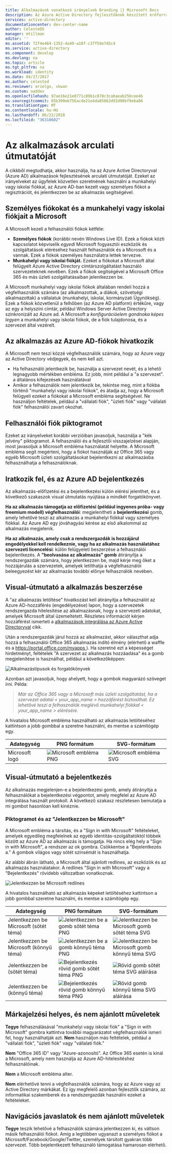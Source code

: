 ```yaml
---
title: Alkalmazások vonatkozó irányelvek Branding |} Microsoft Docs
description: Az Azure Active Directory fejlesztőknek készített erőforrásairól átfogó útmutatóját
services: active-directory
documentationcenter: dev-center-name
author: CelesteDG
manager: mtillman
editor: ''
ms.assetid: 72f4e464-1352-4a49-a18f-c37f58e7d5c4
ms.service: active-directory
ms.component: develop
ms.devlang: na
ms.topic: article
ms.tgt_pltfrm: na
ms.workload: identity
ms.date: 04/27/2017
ms.author: celested
ms.reviewer: arielgo, skwan
ms.custom: aaddev
ms.openlocfilehash: 97ae16e21e0771c89b1c878c3cabaeab25bcee4b
ms.sourcegitcommit: 65b399eb756acde21e4da85862d92d98bf9eba86
ms.translationtype: MT
ms.contentlocale: hu-HU
ms.lasthandoff: 06/22/2018
ms.locfileid: "36318602"
---
```

# <a name="branding-guidelines-for-applications"></a>Az alkalmazások arculati útmutatóját

A cikkből megtudhatja, akkor használja, ha az Azure Active Directoryval (Azure AD) alkalmazások fejlesztésének arculati útmutatóját. Ezeket az irányelveket az ügyfelek közvetlen szeretnének használni a munkahelyi vagy iskolai fiókkal, az Azure AD-ban kezelt vagy személyes fiókot a regisztrációt, és jelentkezzen be az alkalmazás segítségével.

## <a name="personal-accounts-vs-work-or-school-accounts-from-microsoft"></a>Személyes fiókokat és a munkahelyi vagy iskolai fiókjait a Microsoft

A Microsoft kezeli a felhasználói fiókok kétféle:

* **Személyes fiókok** (korábbi nevén Windows Live ID). Ezek a fiókok közti kapcsolatot képviselik *egyedi* Microsoft fogyasztói eszközök és szolgáltatások eléréséhez használt felhasználók és a Microsoft és a vannak. Ezek a fiókok személyes használatra lettek tervezve.
* **Munkahelyi vagy iskolai fiókját.** Ezeket a fiókokat a Microsoft által felügyelt Azure Active Directory címtárszolgáltatást használó szervezeteknek nevében. Ezek a fiókok segítségével a Microsoft Office 365 és más üzleti szolgáltatásaiban jelentkezzen be.

A Microsoft munkahelyi vagy iskolai fiókok általában rendeli hozzá a végfelhasználók számára (az alkalmazottak, a diákok, szövetségi alkalmazottak) a vállalatuk (munkahelyi, iskolai, kormányzati Ügynökség). Ezek a fiókok közvetlenül a felhőben (az Azure AD platform) értékűre, vagy az egy a helyszíni címtár, például Windows Server Active Directory szinkronizált az Azure ad. A Microsoft a *konfigurációelem gondnoka képes legyen* a munkahelyi vagy iskolai fiókok, de a fiók tulajdonosa, és a szervezet által vezérelt.

## <a name="referring-to-azure-ad-accounts-in-your-application"></a>Az alkalmazás az Azure AD-fiókok hivatkozik

A Microsoft nem teszi közzé végfelhasználók számára, hogy az Azure vagy az Active Directory védjegyek, és nem kell azt.

* Ha felhasználó jelentkezik be, használja a szervezet nevét, és a lehető legnagyobb mértékben embléma. Ez jobb, mint például a "a szervezet". a általános kifejezések használatával
* Amikor a felhasználók nem jelentkezik be, tekintse meg, mint a fiókba történő "munkahelyi vagy iskolai fiókok", és átadja az, hogy a Microsoft felügyeli ezeket a fiókokat a Microsoft embléma segítségével. Ne használjon feltételek, például a "vállalati fiók", "üzleti fiók" vagy "vállalati fiók" felhasználói zavart okozhat.

## <a name="user-account-pictogram"></a>Felhasználói fiók piktogramot

Ezeket az irányelveket korábbi verzióiban javasoljuk, használja a "kék jelvény" piktogramot. A felhasználói és a fejlesztői visszajelzései alapján, most javasoljuk a Microsoft embléma használatát helyette. A Microsoft embléma segít megérteni, hogy a fiókot használják az Office 365 vagy egyéb Microsoft üzleti szolgáltatásokat bejelentkezni az alkalmazásba felhasználhatja a felhasználóknak.

## <a name="signing-up-and-signing-in-with-azure-ad"></a>Iratkozik fel, és az Azure AD bejelentkezés

Az alkalmazás-előfizetési és a bejelentkezési külön elérési jelenthet, és a következő szakaszok visual útmutatás nyújtása a mindkét forgatókönyvet.

**Ha az alkalmazás támogatja az előfizetési (például ingyenes próba- vagy freemium modell) végfelhasználói**: megjelenítheti a **bejelentkezési** gomb, amely lehetővé teszi az alkalmazás a munkahelyi fiókkal vagy személyes fiókkal. Az Azure AD egy jóváhagyási kérése az első alkalommal az alkalmazás megjelenik.

**Ha az alkalmazás, amely csak a rendszergazdák is hozzájárul engedélyekkel kell rendelkeznie, vagy ha az alkalmazás használatához szervezeti licencelési**: külön felügyeleti beszerzése a felhasználói bejelentkezés. A **"beolvasása az alkalmazás" gomb** átirányítja a rendszergazdák számára, hogy jelentkezzen be, majd kérje meg őket a hozzájárulás a szervezetek, amelyek letilthatja a végfelhasználói beleegyezést kér az alkalmazás további előnye felhasználók nevében.

## <a name="visual-guidance-for-app-acquisition"></a>Visual-útmutató a alkalmazás beszerzése

A "az alkalmazás letöltése" hivatkozást kell átirányítja a felhasználót az Azure AD-hozzáférés (engedélyezése) lapon, hogy a szervezetek rendszergazda hitelesítése az alkalmazásnak, hogy a szervezeti adatokat, amelyek Microsoft által üzemeltetett. Részletes információt kérjen hozzáférést ismerteti a [alkalmazások integrálása az Azure Active Directoryval](active-directory-integrating-applications.md) cikk.

Után a rendszergazdák járul hozzá az alkalmazást, akkor választhat adja hozzá a felhasználói Office 365 alkalmazás indító élmény (elérhető a waffle és a [ https://portal.office.com/myapps ](https://portal.office.com/myapps)). Ha szeretné ezt a képességet hirdetményt, feltételek "A szervezet az alkalmazás hozzáadása" és a gomb megjelenítése is használhat, például a következőképpen:

![Alkalmazástípusok és forgatókönyvek](./media/active-directory-branding-guidelines/add-to-my-org.png)

Azonban azt javasoljuk, hogy ahelyett, hogy a gombok magyarázó szöveget írni. Példa:

> *Már az Office 365 vagy a Microsoft más üzleti szolgáltatást, ha a szervezet adatai < your_app_name > hozzáférést biztosíthat. Ez lehetővé teszi a felhasználók meglévő munkahelyi fiókkal < your_app_name > elérésére.*

A hivatalos Microsoft embléma használható az alkalmazás letöltéséhez kattintson a jobb gombbal a szeretne használni, és mentse a számítógép egy.

| Adategység                                | PNG formátum | SVG-formátum |
| ------------------------------------ | ---------- | ---------- |
| Microsoft logó  | ![Microsoft embléma PNG](./media/active-directory-branding-guidelines/MS-SymbolLockup_MSSymbol_19.png) | ![Microsoft embléma SVG](./media/active-directory-branding-guidelines/MS-SymbolLockup_MSSymbol_19.svg) |

## <a name="visual-guidance-for-sign-in"></a>Visual-útmutató a bejelentkezés

Az alkalmazás megjelenjen-e a bejelentkezési gomb, amely átirányítja a felhasználókat a bejelentkezési végpontot, amely megfelel az Azure AD integrálása használt protokoll. A következő szakasz részletesen bemutatja a mi gombot hasonlóan kell kinéznie.

### <a name="pictogram-and-sign-in-with-microsoft"></a>Piktogramot és az "Jelentkezzen be Microsoft"

A Microsoft embléma a társítás, és a "Sign in with Microsoft" feltételeket, amelyek egyedileg megfelelnek az egyéb identitás-szolgáltatóktól többek között az Azure AD az alkalmazás is támogatja. Ha nincs elég hely a "Sign in with Microsoft", a rendszer az ok gombra. Csökkentse a "Bejelentkezés a." A gombok világos vagy sötét színsémát is használhatja.

Az alábbi ábrán látható, a Microsoft által ajánlott redlines, az eszközök és az alkalmazás használatakor. A redlines "Sign in with Microsoft" vagy a "Bejelentkezés" rövidebb változatban vonatkoznak.

![Jelentkezzen be Microsoft redlines](./media/active-directory-branding-guidelines/Sign-in-with-Microsoft-redlines.png)

A hivatalos használható az alkalmazás képeket letöltéséhez kattintson a jobb gombbal szeretne használni, és mentse a számítógép egy.

| Adategység                                | PNG formátum | SVG-formátum |
| ------------------------------------ | ---------- | ---------- |
| Jelentkezzen be Microsoft (sötét téma)  | ![Jelentkezzen be a gomb sötét téma PNG](./media/active-directory-branding-guidelines/MS-SymbolLockup_SignIn_dark.png) | ![Jelentkezzen be Microsoft gomb sötét téma SVG](./media/active-directory-branding-guidelines/MS-SymbolLockup_SignIn_dark.svg) |
| Jelentkezzen be Microsoft (könnyű téma) | ![Jelentkezzen be a gomb könnyű téma PNG](./media/active-directory-branding-guidelines/MS-SymbolLockup_SignIn_light.png) | ![Jelentkezzen be Microsoft gomb könnyű téma SVG](./media/active-directory-branding-guidelines/MS-SymbolLockup_SignIn_light.svg) |
| Jelentkezzen be (sötét téma)                 | ![Bejelentkezés rövid gomb sötét téma PNG](./media/active-directory-branding-guidelines/MS-SymbolLockup_SignIn_dark_short.png) | ![Rövid gomb sötét téma SVG aláírása](./media/active-directory-branding-guidelines/MS-SymbolLockup_SignIn_dark_short.svg) |
| Jelentkezzen be (könnyű téma)                | ![Bejelentkezés rövid gomb könnyű téma PNG](./media/active-directory-branding-guidelines/MS-SymbolLockup_SignIn_light_short.png) | ![Rövid gomb könnyű téma SVG aláírása](./media/active-directory-branding-guidelines/MS-SymbolLockup_SignIn_light_short.svg) |


## <a name="branding-dos-and-donts"></a>Márkajelzési helyes, és nem ajánlott műveletek

**Tegye** felhasználásával "munkahelyi vagy iskolai fiók" a "Sign in with Microsoft" gombra kattintva további magyarázatot végfelhasználók ismeri fel, hogy használhatják azt. **Nem** használjon más feltételek, például a "vállalati fiók", "üzleti fiók" vagy "vállalati fiók."

**Nem** "Office 365 ID" vagy "Azure-azonosító". Az Office 365 esetén is kínál a Microsoft, amely nem használja az Azure AD-hitelesítéshez felhasználóinak.

**Nem** a Microsoft embléma alter.

**Nem** elérhetővé tenni a végfelhasználók számára, hogy az Azure vagy az Active Directory márkákat. Ez így megfelelő azonban fejlesztők számára, az informatikai szakemberek és a rendszergazdák használni ezeket a feltételeket.

## <a name="navigation-dos-and-donts"></a>Navigációs javaslatok és nem ajánlott műveletek

**Tegye** teszik lehetővé a felhasználók számára jelentkezzen ki, és váltson másik felhasználói fiókot. Amíg a legtöbben ugyanazt a személyes fiókot a Microsoft/Facebook/Google/Twitter, személyek társított gyakran több szervezet. Több bejelentkezett felhasználó támogatása hamarosan elérhető.
